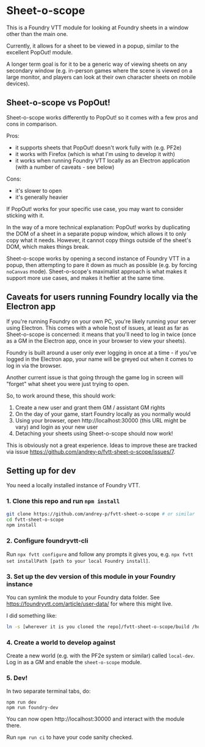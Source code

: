 Sheet-o-scope
====

This is a Foundry VTT module for looking at Foundry sheets in a window other than the main one.

Currently, it allows for a sheet to be viewed in a popup, similar to the excellent PopOut! module.

A longer term goal is for it to be a generic way of viewing sheets on any secondary window (e.g. in-person games where the scene is viewed on a large monitor, and players can look at their own character sheets on mobile devices).

Sheet-o-scope vs PopOut!
---

Sheet-o-scope works differently to PopOut! so it comes with a few pros and cons in comparison.

Pros:

- it supports sheets that PopOut! doesn't work fully with (e.g. PF2e)
- it works with Firefox (which is what I'm using to develop it with)
- it works when running Foundry VTT locally as an Electron application (with a number of caveats - see below)

Cons:

- it's slower to open
- it's generally heavier

If PopOut! works for your specific use case, you may want to consider sticking with it.

In the way of a more technical explanation: PopOut! works by duplicating the DOM of a sheet in a separate popup window, which allows it to only copy what it needs. However, it cannot copy things outside of the sheet's DOM, which makes things break.

Sheet-o-scope works by opening a second instance of Foundry VTT in a popup, then attempting to pare it down as much as possible (e.g. by forcing `noCanvas` mode). Sheet-o-scope's maximalist approach is what makes it support more use cases, and makes it heftier at the same time.

Caveats for users running Foundry locally via the Electron app
---

If you're running Foundry on your own PC, you're likely running your server using Electron. This comes with a whole host of issues, at least as far as Sheet-o-scope is concerned: it means that you'll need to log in twice (once as a GM in the Electron app, once in your browser to view your sheets).

Foundry is built around a user only ever logging in once at a time - if you've logged in the Electron app, your name will be greyed out when it comes to log in via the browser.

Another current issue is that going through the game log in screen will "forget" what sheet you were just trying to open.

So, to work around these, this should work:

1. Create a new user and grant them GM / assistant GM rights
2. On the day of your game, start Foundry locally as you normally would
3. Using your browser, open http://localhost:30000 (this URL might be vary) and login as your new user
4. Detaching your sheets using Sheet-o-scope should now work!

This is obviously not a great experience. Ideas to improve these are tracked via issue https://github.com/andrey-p/fvtt-sheet-o-scope/issues/7.

Setting up for dev
---

You need a locally installed instance of Foundry VTT.

### 1. Clone this repo and run `npm install`

```bash
git clone https://github.com/andrey-p/fvtt-sheet-o-scope # or similar
cd fvtt-sheet-o-scope
npm install
```

### 2. Configure foundryvtt-cli

Run `npx fvtt configure` and follow any prompts it gives you, e.g. `npx fvtt set installPath [path to your local Foundry install]`.

### 3. Set up the dev version of this module in your Foundry instance

You can symlink the module to your Foundry data folder. See https://foundryvtt.com/article/user-data/ for where this might live.

I did something like:

```bash
ln -s [wherever it is you cloned the repo]/fvtt-sheet-o-scope/build /home/$USER/.local/share/FoundryVTT/Data/modules/sheet-o-scope
```

### 4. Create a world to develop against

Create a new world (e.g. with the PF2e system or similar) called `local-dev`. Log in as a GM and enable the `sheet-o-scope` module.

### 5. Dev!

In two separate terminal tabs, do:

```
npm run dev
npm run foundry-dev
```

You can now open http://localhost:30000 and interact with the module there.

Run `npm run ci` to have your code sanity checked.
